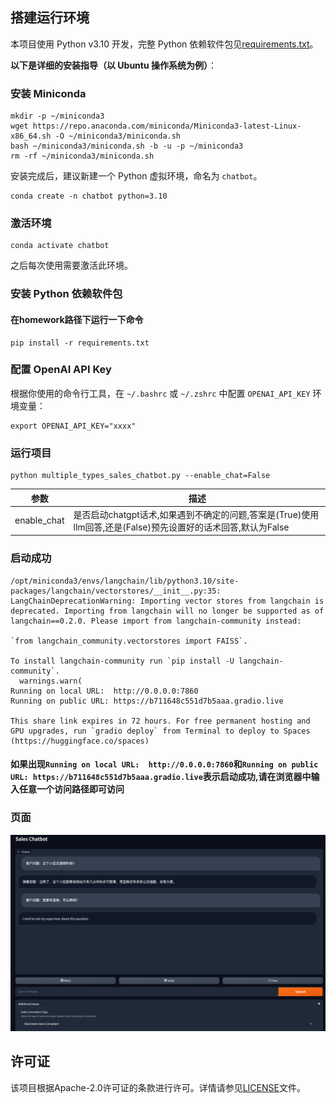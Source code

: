 ## 搭建运行环境

本项目使用 Python v3.10 开发，完整 Python 依赖软件包见[requirements.txt](requirements.txt)。

**以下是详细的安装指导（以 Ubuntu 操作系统为例）**：

### 安装 Miniconda

```shell
mkdir -p ~/miniconda3
wget https://repo.anaconda.com/miniconda/Miniconda3-latest-Linux-x86_64.sh -O ~/miniconda3/miniconda.sh
bash ~/miniconda3/miniconda.sh -b -u -p ~/miniconda3
rm -rf ~/miniconda3/miniconda.sh
```

安装完成后，建议新建一个 Python 虚拟环境，命名为 `chatbot`。

```shell
conda create -n chatbot python=3.10
```

### 激活环境
```shell
conda activate chatbot 
```

之后每次使用需要激活此环境。

### 安装 Python 依赖软件包

#### 在homework路径下运行一下命令

```shell
pip install -r requirements.txt
```

### 配置 OpenAI API Key

根据你使用的命令行工具，在 `~/.bashrc` 或 `~/.zshrc` 中配置 `OPENAI_API_KEY` 环境变量：

```shell
export OPENAI_API_KEY="xxxx"
```

### 运行项目

```shell
python multiple_types_sales_chatbot.py --enable_chat=False
```

| 参数          | 描述                                                                     | 
|-------------|------------------------------------------------------------------------|
| enable_chat | 是否启动chatgpt话术,如果遇到不确定的问题,答案是(True)使用llm回答,还是(False)预先设置好的话术回答,默认为False |

### 启动成功
```shell
/opt/miniconda3/envs/langchain/lib/python3.10/site-packages/langchain/vectorstores/__init__.py:35: LangChainDeprecationWarning: Importing vector stores from langchain is deprecated. Importing from langchain will no longer be supported as of langchain==0.2.0. Please import from langchain-community instead:

`from langchain_community.vectorstores import FAISS`.

To install langchain-community run `pip install -U langchain-community`.
  warnings.warn(
Running on local URL:  http://0.0.0.0:7860
Running on public URL: https://b711648c551d7b5aaa.gradio.live

This share link expires in 72 hours. For free permanent hosting and GPU upgrades, run `gradio deploy` from Terminal to deploy to Spaces (https://huggingface.co/spaces)

```
#### 如果出现`Running on local URL:  http://0.0.0.0:7860`和`Running on public URL: https://b711648c551d7b5aaa.gradio.live`表示启动成功,请在浏览器中输入任意一个访问路径即可访问

### 页面
![img.png](image/img.png)

## 许可证
该项目根据Apache-2.0许可证的条款进行许可。详情请参见[LICENSE](LICENSE)文件。


